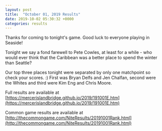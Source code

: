 ```yaml
---
layout: post
title:  "October 01, 2019 Results"
date: 2019-10-02 05:30:32 +0000
categories: results
---
```

Thanks for coming to tonight's game. Good luck to everyone playing in Seaside!

Tonight we say a fond farewell to Pete Cowles, at least for a while - who would ever think that the Caribbean was a better place to spend the winter than Seattle?

Our top three places tonight were separated by only one matchpoint so check your scores. :) First was Bryan Delfs and Jen Chalfan, second were the Whites and third were Kim Eng and Chris Moore.

Full results are available at [https://mercerislandbridge.github.io/2019/191001E.htm](https://mercerislandbridge.github.io/2019/191001E.htm)

Common game results are available at [http://thecommongame.com/NiteResults/20191001Rank.html](http://thecommongame.com/NiteResults/20191001Rank.html)
